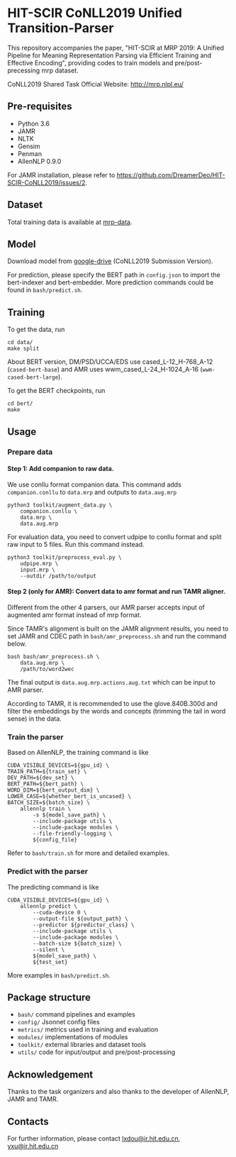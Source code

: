 # HIT-SCIR CoNLL2019 Unified Transition-Parser

This repository accompanies the paper, "HIT-SCIR at MRP 2019: A Unified Pipeline for Meaning Representation Parsing via Efficient Training and Effective Encoding", providing codes to train models and pre/post-precessing mrp dataset.

CoNLL2019 Shared Task Official Website: <http://mrp.nlpl.eu/>

## Pre-requisites

- Python 3.6
- JAMR
- NLTK
- Gensim
- Penman
- AllenNLP 0.9.0

For JAMR installation, please refer to https://github.com/DreamerDeo/HIT-SCIR-CoNLL2019/issues/2. 

## Dataset

Total training data is available at [mrp-data].

## Model
Download model from [google-drive] (CoNLL2019 Submission Version). 

For prediction, please specify the BERT path in `config.json` to import the bert-indexer and bert-embedder. More prediction commands could be found in `bash/predict.sh`.

## Training

To get the data, run

    cd data/
    make split

About BERT version, DM/PSD/UCCA/EDS use cased_L-12_H-768_A-12 (`cased-bert-base`) and AMR uses wwm_cased_L-24_H-1024_A-16 (`wwm-cased-bert-large`).

To get the BERT checkpoints, run

    cd bert/
    make

## Usage

### Prepare data

#### Step 1: Add companion to raw data.

We use conllu format companion data. This command adds `companion.conllu` to `data.mrp` and outputs to `data.aug.mrp`

```shell script
python3 toolkit/augment_data.py \
    companion.conllu \
    data.mrp \
    data.aug.mrp
```

For evaluation data, you need to convert udpipe to conllu format and split raw input to 5 files. Run this command instead. 

```shell script
python3 toolkit/preprocess_eval.py \
    udpipe.mrp \
    input.mrp \
    --outdir /path/to/output
```

#### Step 2 (only for AMR): Convert data to amr format and run TAMR aligner.

Different from the other 4 parsers, our AMR parser accepts input of augmented amr format instead of mrp format.

Since TAMR's alignment is built on the JAMR alignment results, you need to set JAMR and CDEC path in `bash/amr_preprocess.sh` and run the command below.

```shell script
bash bash/amr_preprocess.sh \
    data.aug.mrp \
    /path/to/word2wec
```

The final output is `data.aug.mrp.actions.aug.txt` which can be input to AMR parser. 

According to TAMR, it is recommended to use the glove.840B.300d and filter the embeddings by the words and concepts (trimming the tail in word sense) in the data.

### Train the parser

Based on AllenNLP, the training command is like

```shell script
CUDA_VISIBLE_DEVICES=${gpu_id} \
TRAIN_PATH=${train_set} \
DEV_PATH=${dev_set} \
BERT_PATH=${bert_path} \
WORD_DIM=${bert_output_dim} \
LOWER_CASE=${whether_bert_is_uncased} \
BATCH_SIZE=${batch_size} \
    allennlp train \
        -s ${model_save_path} \
        --include-package utils \
        --include-package modules \
        --file-friendly-logging \
        ${config_file}
```

Refer to `bash/train.sh` for more and detailed examples.

### Predict with the parser

The predicting command is like

```shell script
CUDA_VISIBLE_DEVICES=${gpu_id} \
    allennlp predict \
        --cuda-device 0 \
        --output-file ${output_path} \
        --predictor ${predictor_class} \
        --include-package utils \
        --include-package modules \
        --batch-size ${batch_size} \
        --silent \
        ${model_save_path} \
        ${test_set}
```

More examples in `bash/predict.sh`.

## Package structure

* `bash/` command pipelines and examples
* `config/` Jsonnet config files
* `metrics/` metrics used in training and evaluation
* `modules/` implementations of modules
* `toolkit/` external libraries and dataset tools
* `utils/` code for input/output and pre/post-processing

## Acknowledgement

Thanks to the task organizers and also thanks to the developer of AllenNLP, JAMR and TAMR.

## Contacts

For further information, please contact <lxdou@ir.hit.edu.cn>, <yxu@ir.hit.edu.cn>

[mrp-data]: http://mrp.nlpl.eu/index.php?page=4#training "mrp-data"
[mrp-sample-data]: http://svn.nlpl.eu/mrp/2019/public/sample.tgz "mrp-sample-data"
[google-drive]: https://drive.google.com/open?id=1SbtqPdNYZWY9m2cDo58tNuzCFtKUMSj1 "google-drive"
